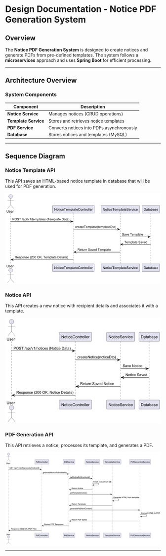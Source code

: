 # Design Documentation - Notice PDF Generation System

## Overview
The **Notice PDF Generation System** is designed to create notices and generate PDFs from pre-defined templates. The system follows a **microservices** approach and uses **Spring Boot** for efficient processing.

---

## Architecture Overview
### **System Components**
| Component | Description |
|-----------|-------------|
| **Notice Service** | Manages notices (CRUD operations) |
| **Template Service** | Stores and retrieves notice templates |
| **PDF Service** | Converts notices into PDFs asynchronously |
| **Database** | Stores notices and templates (MySQL) |

---

## Sequence Diagram
### **Notice Template API**
This API saves an HTML-based notice template in database that will be used for PDF generation.

![Create Notice Template API](images/create-notice-template-api.png)

### **Notice API**
This API creates a new notice with recipient details and associates it with a template.

![Create Notice API](images/create-notice-api.png)

### **PDF Generation API**
This API retrieves a notice, processes its template, and generates a PDF.

![Generate PDF API](images/generate-pdf-api.png)

---

